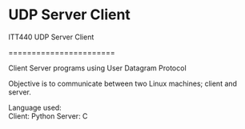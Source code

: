# UDP Server Client
ITT440 UDP Server Client

=======================

Client Server programs using User Datagram Protocol

Objective is to communicate between two Linux machines; client and server.



Language used:\
Client: Python
Server: C
